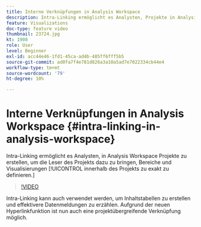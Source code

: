 ```yaml
---
title: Interne Verknüpfungen in Analysis Workspace
description: Intra-Linking ermöglicht es Analysten, Projekte in Analysis Workspace zu erstellen, um die Leser des Projekts dazu zu bringen, Bereiche und Visualisierungen innerhalb des Projekts zu exakt zu definieren.
feature: Visualizations
doc-type: feature video
thumbnail: 23724.jpg
kt: 1908
role: User
level: Beginner
exl-id: acc44e46-1fd1-45ca-ad4b-485ff6fff5b5
source-git-commit: ad0fa7f4e781d826a3a10a5ad7e7022334cb44e4
workflow-type: tm+mt
source-wordcount: '79'
ht-degree: 10%

---
```


# Interne Verknüpfungen in Analysis Workspace {#intra-linking-in-analysis-workspace}

Intra-Linking ermöglicht es Analysten, in Analysis Workspace Projekte zu erstellen, um die Leser des Projekts dazu zu bringen, Bereiche und Visualisierungen [!UICONTROL innerhalb des Projekts zu exakt zu definieren.]

>[!VIDEO](https://video.tv.adobe.com/v/23724/?quality=12)

Intra-Linking kann auch verwendet werden, um Inhaltstabellen zu erstellen und effektivere Datenmeldungen zu erzählen. Aufgrund der neuen Hyperlinkfunktion ist nun auch eine projektübergreifende Verknüpfung möglich.
